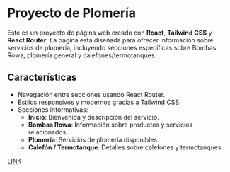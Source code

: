 # Proyecto de Plomería

Este es un proyecto de página web creado con **React**, **Tailwind CSS** y **React Router**. La página está diseñada para ofrecer información sobre servicios de plomería, incluyendo secciones específicas sobre Bombas Rowa, plomería general y calefones/termotanques.


## Características

- Navegación entre secciones usando React Router.
- Estilos responsivos y modernos gracias a Tailwind CSS.
- Secciones informativas:
  - **Inicio**: Bienvenida y descripción del servicio.
  - **Bombas Rowa**: Información sobre productos y servicios relacionados.
  - **Plomería**: Servicios de plomería disponibles.
  - **Calefón / Termotanque**: Detalles sobre calefones y termotanques.

[LINK]()

